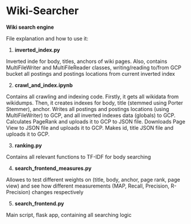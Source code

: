 # **Wiki-Searcher**
**Wiki search engine**

File explanation and how to use it:


1. **inverted_index.py**

  Inverted inde for body, titles, anchors of wiki pages. Also, contains MultiFileWriter and MultiFileReader classes, writing/reading to/from GCP bucket all postings and postings     locations from current inverted index

2. **crawl_and_index.ipynb**

  Contains all crawling and indexing code. 
  Firstly, it gets all wikidata from wikidumps. 
  Then, it creates indexes for body, title (stemmed using Porter Stemmer), anchor. 
  Writes all postings and postings locations (using MultiFileWriter) to GCP, and all inverted indexes data (globals) to GCP. 
  Calculates PageRank and uploads it to GCP to JSON file. Downloads Page View to JSON file and uploads it to GCP. 
  Makes id, title JSON file and uploads it to GCP. 

3. **ranking.py**

  Contains all relevant functions to TF-IDF for body searching

4. **search_frontend_measures.py**

  Allowes to test different weights on (title, body, anchor, page rank, page view) and see how different measurements (MAP, Recall, Precision, R-Precision) changes respectively

5. **search_frontend.py**

  Main script, flask app, containing all searching logic
